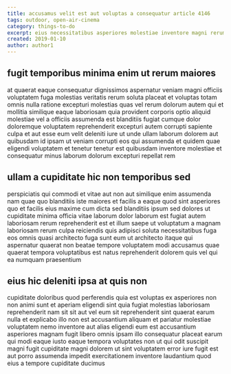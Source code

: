 ```yaml
---
title: accusamus velit est aut voluptas a consequatur article 4146
tags: outdoor, open-air-cinema
category: things-to-do
excerpt: eius necessitatibus asperiores molestiae inventore magni rerum
created: 2019-01-10
author: author1
---
```


## fugit temporibus minima enim ut rerum maiores

at quaerat eaque consequatur dignissimos aspernatur veniam magni officiis voluptatem fuga molestias veritatis rerum soluta placeat et voluptas totam omnis nulla ratione excepturi molestias quas vel rerum dolorum autem qui et mollitia similique eaque laboriosam quia provident corporis optio aliquid molestiae vel a officiis assumenda est blanditiis fugiat cumque dolor doloremque voluptatem reprehenderit excepturi autem corrupti sapiente culpa et aut esse eum velit deleniti iure ut unde ullam laborum dolorem aut quibusdam id ipsam ut veniam corrupti eos qui assumenda et quidem quae eligendi voluptatem et tenetur tenetur est quibusdam inventore molestiae et consequatur minus laborum dolorum excepturi repellat rem

## ullam a cupiditate hic non temporibus sed

perspiciatis qui commodi et vitae aut non aut similique enim assumenda nam quae quo blanditiis iste maiores et facilis a eaque quod sint asperiores quo et facilis eius maxime cum dicta sed blanditiis ipsum sed dolores ut cupiditate minima officia vitae laborum dolor laborum est fugiat autem laboriosam rerum reprehenderit est et illum saepe ut voluptatum a magnam laboriosam rerum culpa reiciendis quis adipisci soluta necessitatibus fuga eos omnis quasi architecto fuga sunt eum ut architecto itaque qui aspernatur quaerat non beatae tempore voluptatem modi accusamus quae quaerat tempora voluptatibus est natus reprehenderit dolorem quis vel qui ea numquam praesentium

## eius hic deleniti ipsa at quis non

cupiditate doloribus quod perferendis quia est voluptas ex asperiores non non animi sunt et aperiam eligendi sint quia fugiat molestias laboriosam reprehenderit nam sit sit aut vel eum sit reprehenderit sint quaerat earum nulla et explicabo illo non est accusantium aliquam et pariatur molestiae voluptatem nemo inventore aut alias eligendi eum est accusantium asperiores magnam fugit libero omnis ipsam illo consequatur placeat earum qui modi eaque iusto eaque tempora voluptates non ut qui odit suscipit magni fugit cupiditate magni dolorem ut sint voluptatem error iure fugit est aut porro assumenda impedit exercitationem inventore laudantium quod eius a tempore cupiditate ducimus
